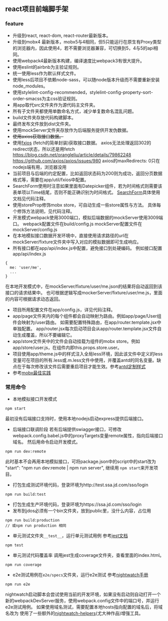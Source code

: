 ## react项目前端脚手架

### feature

* 升级到react, react-dom, react-router最新版本。
* 升级到mobx4 最新版本，mobx5与4相同，但5只能运行在原生有Proxy类型的浏览器内，因此使用4，若不需要浏览器兼容，可切换到5，4与5的api相同。
* 使用webpack4最新版本构建，编译速度比webpack3有很大提升。
* 使用eslint的airbnb为主验证规则。
* 统一使用less作为默认样式文件。
* 使用less后项目不依赖node-sass，可以随node版本升级而不需要重新安装node\_modules。
* 使用stylelint-config-recommended，stylelint-config-property-sort-order-smacss为主css验证规则。
* 用app取代src文件夹作为源代码主文件夹。
* 所有子文件夹都使用单数命名方式，减少单复数命名混乱问题。
* build文件夹存放代码构建脚本。
* 最终发布文件放到dist文件夹。
* 使用mockServer文件夹存放作为后端服务提供开发伪数据。
* ~~使用axios获取接口数据。~~
* 使用[fxios](https://github.com/superwf/fxios) (fetch的简单封装)获取接口数据。
    axios无法处理返回302的redirect状态，所以还是用fetch
    https://blog.csdn.net/orangleliu/article/details/79862248
    https://github.com/axios/axios/issues/980
    axios的maxRedirects: 0只在nodejs端有用，浏览器没用
* 当前项目与后端的约定配置，比如返回状态码为200则为成功，返回分页数据格式等，需要在app/util/fxios中配置。
* SearchForm使用时注意如果里面有Datepicker组件，若为时间格式则需要该表单项以Time结尾，否则不能正确识别为时间格式。
  [SearchForm](http://git.jd.com/rmb-frontend/react-scaffold/blob/master/app/component/SearchForm/index.jsx)具体使用文档见代码注释。
* 使用storeProp修饰mobx store，可自动生成一些store属性与方法。
  具体每个修饰方法说明，见代码注释。
* 开发模式webpack使用3000端口，模拟后端数据的mockServer使用3009端口。
  webpack配置文件在build/config.js
  mockServer配置文件在mockServer/config.js
* 在本地模拟接口数据开发环境中，直接使用请求路径的url在mockServer/fixture文件夹中写入对应的模拟数据即可生成响应。
* 所有接口都在app/api/index.js中配置，避免接口到处硬编码。
例如接口配置
app/api/index.js
```
{
  me: 'user/me',
  ...
}
```
在本地开发模式中，在mockServer/fixture/user/me.json的结果将自动返回到该接口的请求结果中。
也可根据逻辑写成mockerServer/fixture/user/me.js，里面的内容可根据请求动态返回。

* 项目所用配置文件在app/config.js，详见代码注释。
* app/page文件夹内的每个组件都会自动映射为路由。例如app/page/User组件会映射为/user路由。
  如需要配置特殊路由，在app/router.template.jsx中单独配置。
  app/router.jsx每次启动项目会从app/router.template.jsx文件自动生成覆盖，所以不要编辑它。
* app/store文件夹中的文件会自动挂载为组件的mobx store。例如app/store/user.js，在组件内即this.props.store.user。
* 项目使用app/theme.js中的样式注入全局less环境，因此该文件中定义的less变量可在项目的所有.less或.m.less文件中使用，并覆盖antd的同名变量。缺点在于每次修改该文件后需要重启项目才能生效。参考[antd定制样式](https://ant.design/docs/react/customize-theme-cn)
* 参考[mobx最佳实践](https://medium.com/dailyjs/mobx-react-best-practices-17e01cec4140)

### 常用命令

* 本地模拟接口开发模式
```
npm start
```
最初没有后端接口支持时，使用本地nodejs启动express提供后端接口。

* 后端接口联调阶段
  若有后端提供swiagger接口，可修改webpack.config.babel.js中的proxyTargets变量remote属性，指向后端接口域名。
然后用命令启动开发模式。
```
npm run dev:remote
```
此时基本不会再用本地模拟接口，可将package.json中的script中的start改为
    "start": "npm run dev:remote | npm run server",
继续用 `npm start`来开发项目。

* 打包生成测试环境代码，登录环境为http://test.ssa.jd.com/sso/login
```
npm run build:test
```

* 打包生成生产环境代码，登录环境为https://ssa.jd.com/sso/login
* 发布到jdos必须有一个bin文件夹，放到public里，没什么内容，占位用
```
npm run build:production
// 或npm run production 相同
```

* 单元测试文件夹`__test__`，运行单元测试用例
  参考[jest文档](https://facebook.github.io/jest/)
```
npm test
```

* 单元测试代码覆盖率
  调用jest生成coverage文件夹，查看里面的index.html。
```
npm run coverage
```

* e2e测试用例在`e2e/specs`文件夹，运行e2e测试
  参考[nightwatch手册](http://nightwatchjs.org/api)
```
npm run e2e
```
  nightwatch启动脚本会尝试使用当前的开发环境，如果没有启动则自动打开一个新的webpackDevServer服务，使用webpack.config文件中的端口号，并运行e2e测试用例。
  如果使用域名测试，需要配置本地hosts指向配置的域名后，将域名改为
  使用了一些额外的[nightwatch-helpers](https://npm.taobao.org/package/nightwatch-helpers)(尤大神作品)增强工具。
